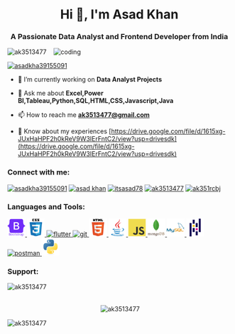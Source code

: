 <h1 align="center">Hi 👋, I'm Asad Khan</h1>
<h3 align="center">A Passionate Data Analyst and Frontend Developer from India</h3>
<img align="right" alt="coding" width="400" src="https://user-images.githubusercontent.com/55389276/140866485-8fb1c876-9a8f-4d6a-98dc-08c4981eaf70.gif">

<p align="left"> <img src="https://komarev.com/ghpvc/?username=ak3513477&label=Profile%20views&color=0e75b6&style=flat" alt="ak3513477" /> </p>

<p align="left"> <a href="https://twitter.com/asadkha39155091" target="blank"><img src="https://img.shields.io/twitter/follow/asadkha39155091?logo=twitter&style=for-the-badge" alt="asadkha39155091" /></a> </p>

- 🔭 I’m currently working on **Data Analyst Projects**

- 💬 Ask me about **Excel,Power BI,Tableau,Python,SQL,HTML,CSS,Javascript,Java**

- 📫 How to reach me **ak3513477@gmail.com**

- 📄 Know about my experiences [https://drive.google.com/file/d/1615xg-JUxHaHPF2h0kReV9W3IErFntC2/view?usp=drivesdk](https://drive.google.com/file/d/1615xg-JUxHaHPF2h0kReV9W3IErFntC2/view?usp=drivesdk)

<h3 align="left">Connect with me:</h3>
<p align="left">
<a href="https://twitter.com/asadkha39155091" target="blank"><img align="center" src="https://raw.githubusercontent.com/rahuldkjain/github-profile-readme-generator/master/src/images/icons/Social/twitter.svg" alt="asadkha39155091" height="30" width="40" /></a>
<a href="https://linkedin.com/in/asad khan" target="blank"><img align="center" src="https://raw.githubusercontent.com/rahuldkjain/github-profile-readme-generator/master/src/images/icons/Social/linked-in-alt.svg" alt="asad khan" height="30" width="40" /></a>
<a href="https://instagram.com/itsasad78" target="blank"><img align="center" src="https://raw.githubusercontent.com/rahuldkjain/github-profile-readme-generator/master/src/images/icons/Social/instagram.svg" alt="itsasad78" height="30" width="40" /></a>
<a href="https://www.leetcode.com/ak3513477" target="blank"><img align="center" src="https://raw.githubusercontent.com/rahuldkjain/github-profile-readme-generator/master/src/images/icons/Social/leet-code.svg" alt="ak3513477" height="30" width="40" /></a>
<a href="https://auth.geeksforgeeks.org/user/ak351rcbj" target="blank"><img align="center" src="https://raw.githubusercontent.com/rahuldkjain/github-profile-readme-generator/master/src/images/icons/Social/geeks-for-geeks.svg" alt="ak351rcbj" height="30" width="40" /></a>
</p>

<h3 align="left">Languages and Tools:</h3>
<p align="left"> <a href="https://getbootstrap.com" target="_blank" rel="noreferrer"> <img src="https://raw.githubusercontent.com/devicons/devicon/master/icons/bootstrap/bootstrap-plain-wordmark.svg" alt="bootstrap" width="40" height="40"/> </a> <a href="https://www.w3schools.com/css/" target="_blank" rel="noreferrer"> <img src="https://raw.githubusercontent.com/devicons/devicon/master/icons/css3/css3-original-wordmark.svg" alt="css3" width="40" height="40"/> </a> <a href="https://flutter.dev" target="_blank" rel="noreferrer"> <img src="https://www.vectorlogo.zone/logos/flutterio/flutterio-icon.svg" alt="flutter" width="40" height="40"/> </a> <a href="https://git-scm.com/" target="_blank" rel="noreferrer"> <img src="https://www.vectorlogo.zone/logos/git-scm/git-scm-icon.svg" alt="git" width="40" height="40"/> </a> <a href="https://www.w3.org/html/" target="_blank" rel="noreferrer"> <img src="https://raw.githubusercontent.com/devicons/devicon/master/icons/html5/html5-original-wordmark.svg" alt="html5" width="40" height="40"/> </a> <a href="https://www.java.com" target="_blank" rel="noreferrer"> <img src="https://raw.githubusercontent.com/devicons/devicon/master/icons/java/java-original.svg" alt="java" width="40" height="40"/> </a> <a href="https://developer.mozilla.org/en-US/docs/Web/JavaScript" target="_blank" rel="noreferrer"> <img src="https://raw.githubusercontent.com/devicons/devicon/master/icons/javascript/javascript-original.svg" alt="javascript" width="40" height="40"/> </a> <a href="https://www.mongodb.com/" target="_blank" rel="noreferrer"> <img src="https://raw.githubusercontent.com/devicons/devicon/master/icons/mongodb/mongodb-original-wordmark.svg" alt="mongodb" width="40" height="40"/> </a> <a href="https://www.mysql.com/" target="_blank" rel="noreferrer"> <img src="https://raw.githubusercontent.com/devicons/devicon/master/icons/mysql/mysql-original-wordmark.svg" alt="mysql" width="40" height="40"/> </a> <a href="https://pandas.pydata.org/" target="_blank" rel="noreferrer"> <img src="https://raw.githubusercontent.com/devicons/devicon/2ae2a900d2f041da66e950e4d48052658d850630/icons/pandas/pandas-original.svg" alt="pandas" width="40" height="40"/> </a> <a href="https://postman.com" target="_blank" rel="noreferrer"> <img src="https://www.vectorlogo.zone/logos/getpostman/getpostman-icon.svg" alt="postman" width="40" height="40"/> </a> <a href="https://www.python.org" target="_blank" rel="noreferrer"> <img src="https://raw.githubusercontent.com/devicons/devicon/master/icons/python/python-original.svg" alt="python" width="40" height="40"/> </a> </p>

<h3 align="left">Support:</h3>
<p><a href="https://www.buymeacoffee.com/ak3513477"> <img align="left" src="https://cdn.buymeacoffee.com/buttons/v2/default-yellow.png" height="50" width="210" alt="ak3513477" /></a></p><br><br>

<p><img align="center" src="https://github-readme-stats.vercel.app/api/top-langs?username=ak3513477&show_icons=true&locale=en&layout=compact" alt="ak3513477" /></p>

<p><img align="center" src="https://github-readme-streak-stats.herokuapp.com/?user=ak3513477&" alt="ak3513477" /></p>
